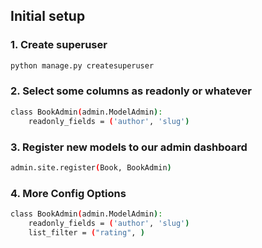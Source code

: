 ## Initial setup 


### 1. Create superuser

```sh
python manage.py createsuperuser
```

### 2. Select some columns as readonly or whatever

```sh
class BookAdmin(admin.ModelAdmin):
    readonly_fields = ('author', 'slug')
```


### 3. Register new models to our admin dashboard

```sh
admin.site.register(Book, BookAdmin)
```

### 4. More Config Options

```sh
class BookAdmin(admin.ModelAdmin):
    readonly_fields = ('author', 'slug')
    list_filter = ("rating", )
```